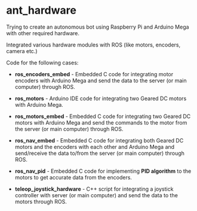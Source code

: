 # ant_hardware
Trying to create an autonomous bot using Raspberry Pi and Arduino Mega with other required hardware.

Integrated various hardware modules with ROS (like motors, encoders, camera etc.)

Code for the following cases:

* **ros_encoders_embed** - Embedded C code for integrating motor encoders with Arduino Mega and send the data to the server (or main computer) through ROS.

* **ros_motors** - Arduino IDE code for integrating two Geared DC motors with Arduino Mega.

* **ros_motors_embed** - Embedded C code for integrating two Geared DC motors with Arduino Mega and send the commands to the motor from the server (or main computer) through ROS.

* **ros_nav_embed** - Embedded C code for integrating both Geared DC motors and the encoders with each other and Arduino Mega and send/receive the data to/from the server (or main computer) through ROS.

* **ros_nav_pid** - Embedded C code for implementing **PID algorithm** to the motors to get accurate data from the encoders.

* **teleop_joystick_hardware** - C++ script for integrating a joystick controller with server (or main computer) and send the data to the motors through ROS.
